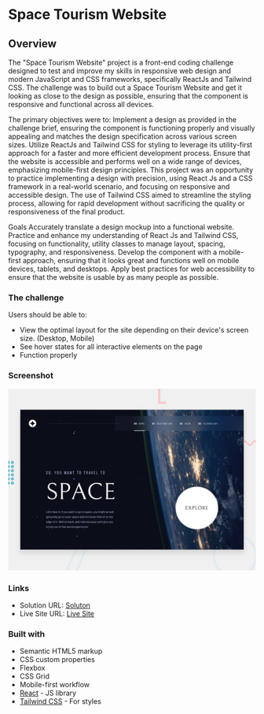 # Space Tourism Website

## Overview
The "Space Tourism Website" project is a front-end coding challenge designed to test and improve my skills in responsive web design and modern JavaScript and CSS frameworks, specifically ReactJs and Tailwind CSS. The challenge was to build out a Space Tourism Website and get it looking as close to the design as possible, ensuring that the component is responsive and functional across all devices.

The primary objectives were to:
Implement a design as provided in the challenge brief, ensuring the component is functioning properly and visually appealing and matches the design specification across various screen sizes.
Utilize ReactJs and Tailwind CSS for styling to leverage its utility-first approach for a faster and more efficient development process.
Ensure that the website is accessible and performs well on a wide range of devices, emphasizing mobile-first design principles.
This project was an opportunity to practice implementing a design with precision, using React Js and a CSS framework in a real-world scenario, and focusing on responsive and accessible design. The use of Tailwind CSS aimed to streamline the styling process, allowing for rapid development without sacrificing the quality or responsiveness of the final product.

Goals
Accurately translate a design mockup into a functional website.
Practice and enhance my understanding of React Js and Tailwind CSS, focusing on functionality, utility classes to manage layout, spacing, typography, and responsiveness.
Develop the component with a mobile-first approach, ensuring that it looks great and functions well on mobile devices, tablets, and desktops.
Apply best practices for web accessibility to ensure that the website is usable by as many people as possible.

### The challenge
Users should be able to:
- View the optimal layout for the site depending on their device's screen size. (Desktop, Mobile)
- See hover states for all interactive elements on the page
- Function properly

### Screenshot

![Space Tourism Website](./screenshot/preview.jpg)


### Links

- Solution URL: [Soluton](https://github.com/Dhavisco/Space-Tourism-Website)
- Live Site URL: [Live Site](https://daviscospace-tourism-website.vercel.app/)

### Built with
- Semantic HTML5 markup
- CSS custom properties
- Flexbox
- CSS Grid
- Mobile-first workflow
- [React](https://reactjs.org/) - JS library
- [Tailwind CSS](https://tailwindcss.com/) - For styles

